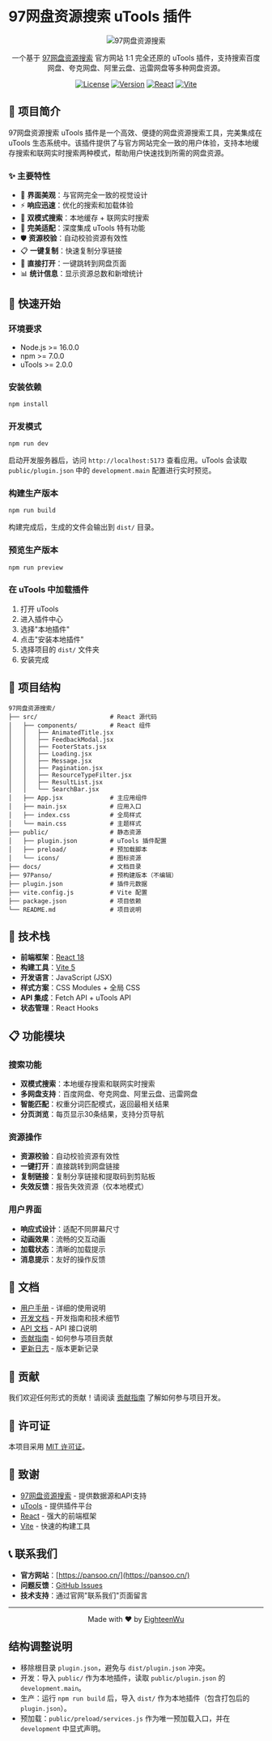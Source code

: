 # 97网盘资源搜索 uTools 插件

<div align="center">

![97网盘资源搜索](logo.png)

一个基于 [97网盘资源搜索](https://pansoo.cn/) 官方网站 1:1 完全还原的 uTools 插件，支持搜索百度网盘、夸克网盘、阿里云盘、迅雷网盘等多种网盘资源。

[![License](https://img.shields.io/badge/license-MIT-blue.svg)](LICENSE)
[![Version](https://img.shields.io/badge/version-1.0.7-green.svg)](public/plugin.json)
[![React](https://img.shields.io/badge/react-18.2.0-blue.svg)](https://reactjs.org/)
[![Vite](https://img.shields.io/badge/vite-5.0.0-orange.svg)](https://vitejs.dev/)

</div>

## 📖 项目简介

97网盘资源搜索 uTools 插件是一个高效、便捷的网盘资源搜索工具，完美集成在 uTools 生态系统中。该插件提供了与官方网站完全一致的用户体验，支持本地缓存搜索和联网实时搜索两种模式，帮助用户快速找到所需的网盘资源。

### ✨ 主要特性

- 🎨 **界面美观**：与官网完全一致的视觉设计
- ⚡ **响应迅速**：优化的搜索和加载体验
- 🔄 **双模式搜索**：本地缓存 + 联网实时搜索
- 📱 **完美适配**：深度集成 uTools 特有功能
- 🛡️ **资源校验**：自动校验资源有效性
- 📋 **一键复制**：快速复制分享链接
- 🔗 **直接打开**：一键跳转到网盘页面
- 📊 **统计信息**：显示资源总数和新增统计

## 🚀 快速开始

### 环境要求

- Node.js >= 16.0.0
- npm >= 7.0.0
- uTools >= 2.0.0

### 安装依赖

```bash
npm install
```

### 开发模式

```bash
npm run dev
```

启动开发服务器后，访问 `http://localhost:5173` 查看应用。uTools 会读取 `public/plugin.json` 中的 `development.main` 配置进行实时预览。

### 构建生产版本

```bash
npm run build
```

构建完成后，生成的文件会输出到 `dist/` 目录。

### 预览生产版本

```bash
npm run preview
```

### 在 uTools 中加载插件

1. 打开 uTools
2. 进入插件中心
3. 选择"本地插件"
4. 点击"安装本地插件"
5. 选择项目的 `dist/` 文件夹
6. 安装完成

## 📁 项目结构

```
97网盘资源搜索/
├── src/                    # React 源代码
│   ├── components/         # React 组件
│   │   ├── AnimatedTitle.jsx
│   │   ├── FeedbackModal.jsx
│   │   ├── FooterStats.jsx
│   │   ├── Loading.jsx
│   │   ├── Message.jsx
│   │   ├── Pagination.jsx
│   │   ├── ResourceTypeFilter.jsx
│   │   ├── ResultList.jsx
│   │   └── SearchBar.jsx
│   ├── App.jsx             # 主应用组件
│   ├── main.jsx            # 应用入口
│   ├── index.css           # 全局样式
│   └── main.css            # 主题样式
├── public/                 # 静态资源
│   ├── plugin.json         # uTools 插件配置
│   ├── preload/            # 预加载脚本
│   └── icons/              # 图标资源
├── docs/                   # 文档目录
├── 97Panso/                # 预构建版本（不编辑）
├── plugin.json             # 插件元数据
├── vite.config.js          # Vite 配置
├── package.json            # 项目依赖
└── README.md               # 项目说明
```

## 🔧 技术栈

- **前端框架**：[React 18](https://reactjs.org/)
- **构建工具**：[Vite 5](https://vitejs.dev/)
- **开发语言**：JavaScript (JSX)
- **样式方案**：CSS Modules + 全局 CSS
- **API 集成**：Fetch API + uTools API
- **状态管理**：React Hooks

## 📋 功能模块

### 搜索功能
- **双模式搜索**：本地缓存搜索和联网实时搜索
- **多网盘支持**：百度网盘、夸克网盘、阿里云盘、迅雷网盘
- **智能匹配**：权重分词匹配模式，返回最相关结果
- **分页浏览**：每页显示30条结果，支持分页导航

### 资源操作
- **资源校验**：自动校验资源有效性
- **一键打开**：直接跳转到网盘链接
- **复制链接**：复制分享链接和提取码到剪贴板
- **失效反馈**：报告失效资源（仅本地模式）

### 用户界面
- **响应式设计**：适配不同屏幕尺寸
- **动画效果**：流畅的交互动画
- **加载状态**：清晰的加载提示
- **消息提示**：友好的操作反馈

## 📖 文档

- [用户手册](USER_MANUAL.md) - 详细的使用说明
- [开发文档](docs/DEVELOPMENT.md) - 开发指南和技术细节
- [API 文档](docs/API.md) - API 接口说明
- [贡献指南](docs/CONTRIBUTING.md) - 如何参与项目贡献
- [更新日志](docs/CHANGELOG.md) - 版本更新记录

## 🤝 贡献

我们欢迎任何形式的贡献！请阅读 [贡献指南](docs/CONTRIBUTING.md) 了解如何参与项目开发。

## 📄 许可证

本项目采用 [MIT 许可证](LICENSE)。

## 🙏 致谢

- [97网盘资源搜索](https://pansoo.cn/) - 提供数据源和API支持
- [uTools](https://u.tools/) - 提供插件平台
- [React](https://reactjs.org/) - 强大的前端框架
- [Vite](https://vitejs.dev/) - 快速的构建工具

## 📞 联系我们

- **官方网站**：[https://pansoo.cn/](https://pansoo.cn/)
- **问题反馈**：[GitHub Issues](https://github.com/your-repo/issues)
- **技术支持**：通过官网"联系我们"页面留言

---

<div align="center">

Made with ❤️ by [EighteenWu](https://github.com/EighteenWu)

</div>

## 结构调整说明

- 移除根目录 `plugin.json`，避免与 `dist/plugin.json` 冲突。
- 开发：导入 `public/` 作为本地插件，读取 `public/plugin.json` 的 `development.main`。
- 生产：运行 `npm run build` 后，导入 `dist/` 作为本地插件（包含打包后的 `plugin.json`）。
- 预加载：`public/preload/services.js` 作为唯一预加载入口，并在 `development` 中显式声明。
